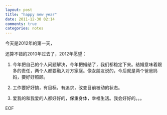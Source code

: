 ```yaml
---
layout: post
title: "happy new year"
date: 2011-12-30 02:14
comments: true
categories: notes
---
```



今天是2012年的第一天，

还算不错的2010年过去了，2012年愿望：

1. 今年把自己的个人问题解决，今年把婚结了，我们都稳定下来。结婚意味着跟多的责任，两个人都要融入对方家庭。像女朋友说的，今后就是两个爸爸妈妈，要好好照顾。

2. 工作要好好搞，有目标，有追求，改变目前被动的状态。

3. 爱我的和我爱的人都好好的，保重身体，幸福生活。我会好好的。。。

EOF
